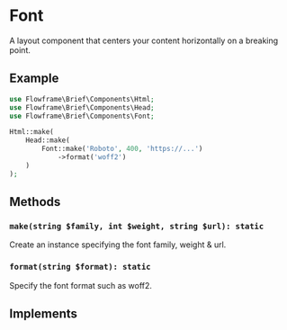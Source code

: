 # Font

A layout component that centers your content horizontally on a breaking point.

## Example

```php
use Flowframe\Brief\Components\Html;
use Flowframe\Brief\Components\Head;
use Flowframe\Brief\Components\Font;

Html::make(
    Head::make(
        Font::make('Roboto', 400, 'https://...')
            ->format('woff2')
    )
);
```

## Methods

### `make(string $family, int $weight, string $url): static`

Create an instance specifying the font family, weight & url.

### `format(string $format): static`

Specify the font format such as woff2.

## Implements

<!-- @include: @/snippets/void-component-interface.md -->
